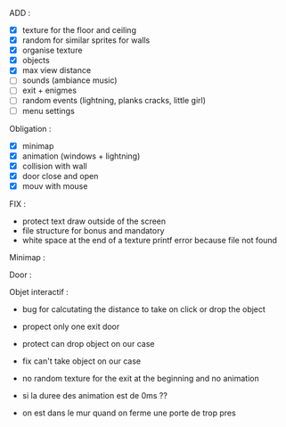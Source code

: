 ADD : 
- [X] texture for the floor and ceiling
- [X] random for similar sprites for walls
- [X] organise texture
- [X] objects
- [X] max view distance
- [ ] sounds (ambiance music)
- [ ] exit + enigmes
- [ ] random events (lightning, planks cracks, little girl)
- [ ] menu settings

Obligation :
- [x] minimap
- [x] animation (windows + lightning)
- [x] collision with wall
- [x] door close and open
- [x] mouv with mouse

FIX :
<!-- - parsing, when search len of map need to suppr whitespace at the end -->
<!-- - Need to read directory for animation -->
<!-- - stop parsing if not valid caracter on the map -->
<!-- - Check if multiple definition of a texture incompatible -->
<!-- - Segfault when no default sprites for symbol in map -->
<!-- - makefile -->
<!-- - security on exiting the map is broken -->
<!-- - object parsing -->
<!-- - floor is by default where player spawns -->
<!-- - quit if WIN_X or WIN_Y is <= 0 -->
<!-- - check texture obligatoire (NO, SO, WE, EA) -->
<!-- - collision with hit box -->
<!-- - increase wall height -->
<!-- - texture floor and ceiling beug -->
<!-- - animation for object -->
<!-- - open doors and instantly turn around would not open the door for player -->
<!-- - collision vibration when hit object -->
- protect text draw outside of the screen
- file structure for bonus and mandatory
- white space at the end of a texture printf error because file not found

Minimap : 
<!-- - if screen is too small, do not draw minimap -->
<!-- - leaks -->

Door :
<!-- - show when a door is open -->
<!-- - open with clic of the mouse -->
<!-- - texture door only print the half two time -->
<!-- - opti door open -->
<!-- - door parsing -->
<!-- - doors on side of map -->

Objet interactif :
<!-- - take objet on walk -->
<!-- -- take objet with click -->
<!-- -- change image printf if object wall to after -->
<!-- - draw image hand -->
<!-- - drop objet ->draw objet alone on the floor ->become object none wall -->
<!-- - check receptacle if correct change image for receptacle completed -->
<!-- - increase door exit loading bar -->
- bug for calcutating the distance to take on click or drop the object
- propect only one exit door
- protect can drop object on our case
- fix can't take object on our case
- no random texture for the exit at the beginning and no animation

- si la duree des animation est de 0ms ??
- on est dans le mur quand on ferme une porte de trop pres
